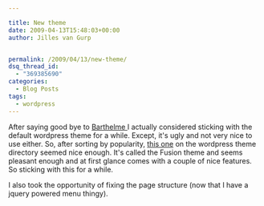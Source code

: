 ```yaml
---

title: New theme
date: 2009-04-13T15:48:03+00:00
author: Jilles van Gurp


permalink: /2009/04/13/new-theme/
dsq_thread_id:
  - "369385690"
categories:
  - Blog Posts
tags:
  - wordpress
---
```

After saying good bye to [Barthelme ](http://wordpress.org/extend/themes/barthelme)I actually considered sticking with the default wordpress theme for a while. Except, it's ugly and not very nice to use either. So, after sorting by popularity, [this one](http://wordpress.org/extend/themes/fusion) on the wordpress theme directory seemed nice enough. It's called the Fusion theme and seems pleasant enough and at first glance comes with a couple of nice features. So sticking with this for a while.

I also took the opportunity of fixing the page structure (now that I have a jquery powered menu thingy).